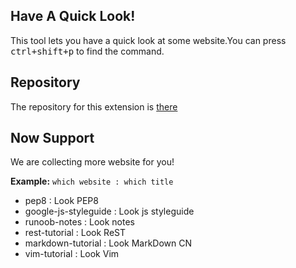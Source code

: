 ## Have A Quick Look!
This tool lets you have a quick look at some website.You can press <kbd>ctrl+shift+p</kbd> to find the command.

## Repository

The repository for this extension is [there](https://github.com/pynickle/Quick-Look)

## Now Support
We are collecting more website for you!

**Example:** 
`which website : which title`
- pep8 : Look PEP8
- google-js-styleguide : Look js styleguide
- runoob-notes : Look notes
- rest-tutorial : Look ReST
- markdown-tutorial : Look MarkDown CN
- vim-tutorial : Look Vim
